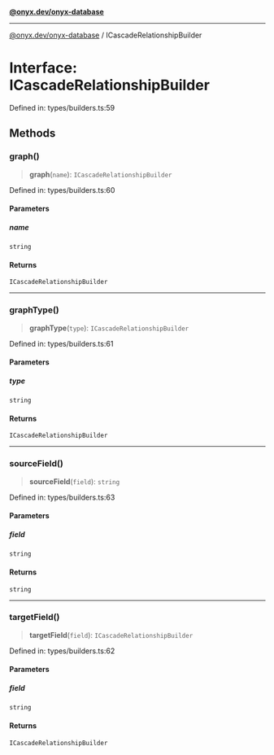 [**@onyx.dev/onyx-database**](../README.md)

***

[@onyx.dev/onyx-database](../globals.md) / ICascadeRelationshipBuilder

# Interface: ICascadeRelationshipBuilder

Defined in: types/builders.ts:59

## Methods

### graph()

> **graph**(`name`): `ICascadeRelationshipBuilder`

Defined in: types/builders.ts:60

#### Parameters

##### name

`string`

#### Returns

`ICascadeRelationshipBuilder`

***

### graphType()

> **graphType**(`type`): `ICascadeRelationshipBuilder`

Defined in: types/builders.ts:61

#### Parameters

##### type

`string`

#### Returns

`ICascadeRelationshipBuilder`

***

### sourceField()

> **sourceField**(`field`): `string`

Defined in: types/builders.ts:63

#### Parameters

##### field

`string`

#### Returns

`string`

***

### targetField()

> **targetField**(`field`): `ICascadeRelationshipBuilder`

Defined in: types/builders.ts:62

#### Parameters

##### field

`string`

#### Returns

`ICascadeRelationshipBuilder`
